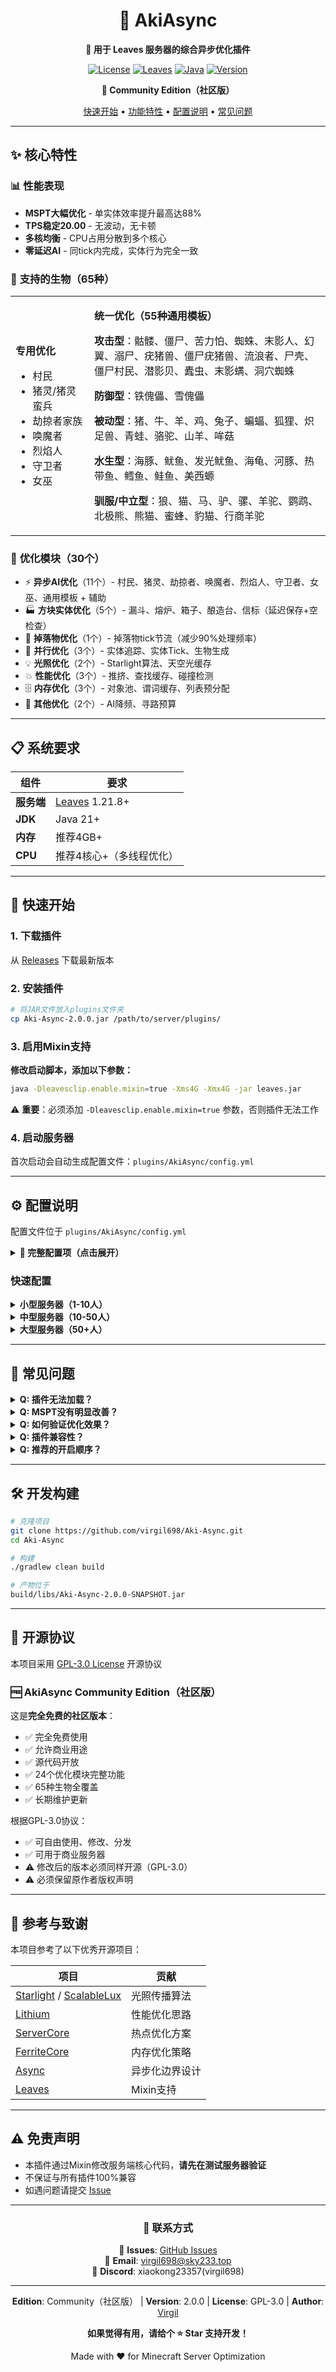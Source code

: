 <div align="center">

# 🚀 AkiAsync

**🍃 用于 Leaves 服务器的综合异步优化插件**

[![License](https://img.shields.io/badge/License-GPL--3.0-blue.svg)](LICENSE)
[![Leaves](https://img.shields.io/badge/Leaves-1.21.8+-green.svg)](https://github.com/LeavesMC/Leaves)
[![Java](https://img.shields.io/badge/Java-21+-orange.svg)](https://www.oracle.com/java/)
[![Version](https://img.shields.io/badge/version-2.0.0--Community-orange.svg)](https://github.com/virgil698/Aki-Async/releases)

**🎉 Community Edition（社区版）**

[快速开始](#-快速开始) • [功能特性](#-功能特性) • [配置说明](#️-配置说明) • [常见问题](#-常见问题)

</div>

---

## ✨ 核心特性

### 📊 **性能表现**

- **MSPT大幅优化** - 单实体效率提升最高达88%
- **TPS稳定20.00** - 无波动，无卡顿
- **多核均衡** - CPU占用分散到多个核心
- **零延迟AI** - 同tick内完成，实体行为完全一致

### 🎯 **支持的生物（65种）**

<table>
<tr>
<td width="25%">

**专用优化**
- 村民
- 猪灵/猪灵蛮兵
- 劫掠者家族
- 唤魔者
- 烈焰人
- 守卫者
- 女巫

</td>
<td width="75%">

**统一优化（55种通用模板）**

**攻击型**：骷髅、僵尸、苦力怕、蜘蛛、末影人、幻翼、溺尸、疣猪兽、僵尸疣猪兽、流浪者、尸壳、僵尸村民、潜影贝、蠹虫、末影螨、洞穴蜘蛛

**防御型**：铁傀儡、雪傀儡

**被动型**：猪、牛、羊、鸡、兔子、蝙蝠、狐狸、炽足兽、青蛙、骆驼、山羊、哞菇

**水生型**：海豚、鱿鱼、发光鱿鱼、海龟、河豚、热带鱼、鳕鱼、鲑鱼、美西螈

**驯服/中立型**：狼、猫、马、驴、骡、羊驼、鹦鹉、北极熊、熊猫、蜜蜂、豹猫、行商羊驼

</td>
</tr>
</table>

### 🔧 **优化模块（30个）**

- ⚡ **异步AI优化**（11个）- 村民、猪灵、劫掠者、唤魔者、烈焰人、守卫者、女巫、通用模板 + 辅助
- 🏭 **方块实体优化**（5个）- 漏斗、熔炉、箱子、酿造台、信标（延迟保存+空检查）
- 💎 **掉落物优化**（1个）- 掉落物tick节流（减少90%处理频率）
- 🎯 **并行优化**（3个）- 实体追踪、实体Tick、生物生成
- 💡 **光照优化**（2个）- Starlight算法、天空光缓存
- 💥 **性能优化**（3个）- 推挤、查找缓存、碰撞检测
- 🗄️ **内存优化**（3个）- 对象池、谓词缓存、列表预分配
- 🔧 **其他优化**（2个）- AI降频、寻路预算

---

## 📋 系统要求

| 组件 | 要求 |
|------|------|
| **服务端** | [Leaves](https://github.com/LeavesMC/Leaves) 1.21.8+ |
| **JDK** | Java 21+ |
| **内存** | 推荐4GB+ |
| **CPU** | 推荐4核心+（多线程优化）|

---

## 🚀 快速开始

### 1. 下载插件

从 [Releases](https://github.com/virgil698/Aki-Async/releases) 下载最新版本

### 2. 安装插件

```bash
# 将JAR文件放入plugins文件夹
cp Aki-Async-2.0.0.jar /path/to/server/plugins/
```

### 3. 启用Mixin支持

**修改启动脚本，添加以下参数：**

```bash
java -Dleavesclip.enable.mixin=true -Xms4G -Xmx4G -jar leaves.jar
```

⚠️ **重要**：必须添加 `-Dleavesclip.enable.mixin=true` 参数，否则插件无法工作

### 4. 启动服务器

首次启动会自动生成配置文件：`plugins/AkiAsync/config.yml`

---

## ⚙️ 配置说明

配置文件位于 `plugins/AkiAsync/config.yml`

<details>
<summary><b>📖 完整配置项（点击展开）</b></summary>

```yaml
# ==========================================
# AkiAsync 配置文件 / Configuration File
# ==========================================
# 版本 / Version: 1.1.0
# 适用服务端 / Server: Leaves 1.21.8+
# ==========================================

# 异步实体追踪器 / Async Entity Tracker
# 说明：将实体位置更新移至异步线程处理
# Description: Offload entity position tracking to async threads
entity-tracker:
  enabled: true
  # 线程池大小 / Thread pool size
  # 推荐值：CPU核心数 / Recommended: CPU core count
  thread-pool-size: 4
  # 更新间隔（tick）/ Update interval (ticks)
  update-interval-ticks: 1
  # 最大队列大小 / Maximum queue size
  max-queue-size: 1000
  # 批量处理大小 / Batch processing size
  batch-size: 50

# 异步生物生成 / Async Mob Spawning
# 说明：异步处理生物自然生成逻辑
# Description: Async natural mob spawning logic
mob-spawning:
  enabled: true
  # 刷怪笼优化 / Spawner block optimization
  spawner-optimization: true

# 实体密度控制 / Entity Density Control
# 说明：限制单区块实体数量
# Description: Limit entities per chunk
density:
  # 单区块最大实体数 / Max entities per chunk
  max-per-chunk: 80

# 寻路预算 / Pathfinding Budget
# 说明：限制每tick寻路计算量
# Description: Limit pathfinding computations per tick
pathfinding:
  # 每tick预算（0=禁用）/ Budget per tick (0=disabled)
  tick-budget: 0

# AI降频 / Brain Throttle
# 说明：静止实体降低AI更新频率
# Description: Reduce AI update frequency for stationary entities
brain:
  # 启用降频 / Enable throttling
  throttle: true
  # 降频间隔（tick）/ Throttle interval (ticks)
  throttle-interval: 10

# ==========================================
# 零延迟异步AI / Zero-Latency Async AI
# ==========================================
# 核心思路 / Core Strategy:
#   1. 主线程拍快照 / Main thread takes snapshot
#   2. 异步线程计算 / Async thread computes
#   3. 主线程写回结果 / Main thread writes back
# ==========================================
async-ai:
  # 全局超时时间（微秒）/ Global timeout (microseconds)
  # 100μs = 0.1ms
  timeout-microseconds: 100
  
  # 执行模式 / Execution mode
  mode: simple
  
  # ---------- 村民优化 / Villager Optimization ----------
  # 支持实体 / Supported: Villager, Wandering Trader
  # 技术特性 / Features: POI快照 + 职业原子占坑
  villager-optimization:
    # 启用开关 / Enable toggle
    enabled: false
    # 使用POI快照 / Use POI snapshot
    # 说明：村民需要POI系统（床、工作站）
    # Description: Villagers need POI system (beds, job sites)
    use-poi-snapshot: true
  
  # ---------- 猪灵家族优化 / Piglin Family Optimization ----------
  # 支持实体 / Supported: Piglin, PiglinBrute
  # 技术特性 / Features: UUID虚拟引用 + 物品比价 + 恐惧向量
  piglin-optimization:
    enabled: false
    use-poi-snapshot: false
    # 注视距离（格）/ Look distance (blocks)
    look-distance: 16
    # 交易距离（格）/ Barter distance (blocks)
    barter-distance: 16
  
  # ---------- 掠夺者家族优化 / Pillager Family Optimization ----------
  # 支持实体 / Supported: Pillager, Vindicator, Ravager
  # 技术特性 / Features: 安全反射写字段 + Raid检测
  # 注意 / Note: Evoker单独优化（见下方）
  pillager-family-optimization:
    enabled: false
    use-poi-snapshot: false
  
  # ---------- 高级AI实体优化 / High-AI Entity Optimization ----------
  # v1.1新增 / v1.1 New
  
  # Evoker优化 / Evoker Optimization
  # 支持实体 / Supported: Evoker
  # 计算内容 / Computations: 法术CD + 召唤Vex + 空地块检测
  evoker-optimization:
    enabled: false
  
  # Blaze优化 / Blaze Optimization  
  # 支持实体 / Supported: Blaze
  # 计算内容 / Computations: 火焰弹CD + 火柱空位检测
  blaze-optimization:
    enabled: false
  
  # Guardian优化 / Guardian Optimization
  # 支持实体 / Supported: Guardian, ElderGuardian
  # 计算内容 / Computations: 激光CD + 水下玩家扫描
  # 说明：远古守卫者自动包含（Java继承）
  # Description: Elder guardian auto-included (Java inheritance)
  guardian-optimization:
    enabled: false
  
  # Witch优化 / Witch Optimization (v2.1: safe reflection)
  # 支持实体 / Supported: Witch
  # 计算内容 / Computations: 最近玩家目标筛选
  # 技术特性 / Features: printStackTrace + no rethrow（安全异常处理）
  witch-optimization:
    enabled: false
  
  # ========== 统一AI优化 / Universal AI Optimization ==========
  # 支持实体 / Supported: 所有剩余生物（见下方列表）
  # 技术特性 / Features: 统一模板 + 配置化实体列表 + 区域数量异步
  universal-ai-optimization:
    enabled: true
    # 启用的实体列表 / Enabled entity types
    # 格式 / Format: "minecraft:entity_name"
    entities:
      # 攻击型 / Attack type (hostile)
      - "minecraft:skeleton"
      - "minecraft:zombie"
      - "minecraft:creeper"
      - "minecraft:spider"
      - "minecraft:enderman"
      - "minecraft:phantom"
      - "minecraft:drowned"
      - "minecraft:hoglin"
      - "minecraft:zoglin"
      - "minecraft:stray"
      - "minecraft:husk"
      - "minecraft:zombie_villager"
      - "minecraft:shulker"
      - "minecraft:silverfish"
      - "minecraft:endermite"
      - "minecraft:cave_spider"
      # 防御型 / Defense type (golems)
      - "minecraft:iron_golem"
      - "minecraft:snow_golem"
      # 被动型 / Passive type (animals)
      - "minecraft:pig"
      - "minecraft:cow"
      - "minecraft:sheep"
      - "minecraft:chicken"
      - "minecraft:rabbit"
      - "minecraft:bat"
      - "minecraft:fox"
      - "minecraft:strider"
      - "minecraft:frog"
      - "minecraft:camel"
      - "minecraft:goat"
      - "minecraft:mushroom_cow"
      # 水生型 / Aquatic type
      - "minecraft:dolphin"
      - "minecraft:squid"
      - "minecraft:glow_squid"
      - "minecraft:turtle"
      - "minecraft:pufferfish"
      - "minecraft:tropical_fish"
      - "minecraft:cod"
      - "minecraft:salmon"
      - "minecraft:axolotl"
      # 驯服/中立型 / Tamed/Neutral type
      - "minecraft:wolf"
      - "minecraft:cat"
      - "minecraft:horse"
      - "minecraft:donkey"
      - "minecraft:mule"
      - "minecraft:llama"
      - "minecraft:parrot"
      - "minecraft:polar_bear"
      - "minecraft:panda"
      - "minecraft:bee"
      - "minecraft:ocelot"
      - "minecraft:trader_llama"
    # 节流间隔（tick）/ Tick interval
    tick-interval: 3
    # 超时时间（微秒）/ Timeout (microseconds)
    timeout-us: 100
    # 反射写回 / Reflection writeback
    control-goal: true
    # 批量大小 / Batch size
    batch-size: 8

# ==========================================
# 并行实体Tick / Parallel Entity Tick
# ==========================================
# 说明：将实体tick分批并行处理（76%热点优化）
# Description: Batch entities for parallel tick processing
entity-tick-parallel:
  # 启用开关 / Enable toggle
  enabled: true
  # 线程数 / Thread count
  # 推荐：CPU核心数×1.5 / Recommended: CPU cores × 1.5
  threads: 6
  # 最小实体数阈值 / Minimum entities threshold
  # 说明：低于此值不启用并行（避免overhead）
  # Description: Skip parallel if entities < threshold
  min-entities: 50
  # 批量大小（实体级粒度）/ Batch size (entity-level granularity)
  # 说明：8个实体一批，任务均衡
  # Description: 8 entities per batch, balanced task size
  batch-size: 8

# ==========================================
# 性能优化套件 / Performance Optimizations
# ==========================================
# ServerCore启发 / ServerCore-inspired
servercore-optimizations:
  # 推挤优化 / Push optimization
  # 热点占比 / Hotspot: 26.72%
  push-optimization:
    enabled: true
    interval: 2
  
  # 实体查找缓存 / Entity lookup cache
  # 热点占比 / Hotspot: 23.12%
  entity-lookup-cache:
    enabled: true
    # 缓存有效期（毫秒）/ Cache duration (milliseconds)
    duration-ms: 50
  
  # 碰撞检测优化 / Collision optimization
  # 热点占比 / Hotspot: 9%
  collision-optimization:
    enabled: true
    min-movement: 0.001

# ==========================================
# 内存优化套件 / Memory Optimizations
# ==========================================
# FerriteCore启发 / FerriteCore-inspired
memory-optimizations:
  # 谓词缓存 / Predicate cache
  # 说明：缓存常用谓词，降低GC压力
  # Description: Cache common predicates, reduce GC pressure
  predicate-cache:
    enabled: true
  
  # BlockPos对象池 / BlockPos object pool
  # 说明：复用BlockPos对象，减少26%内存分配
  # Description: Reuse BlockPos objects, 26% allocation reduction
  blockpos-pool:
    enabled: true
  
  # 列表预分配 / List pre-allocation
  # 说明：预分配容量，减少ArrayList扩容
  # Description: Pre-allocate capacity, reduce ArrayList resizing
  list-prealloc:
    enabled: true
    # 默认初始容量 / Default initial capacity
    default-capacity: 32

# ==========================================
# 掉落物优化 / Item Entity Optimizations (v5.0)
# ==========================================
# 说明：掉落物是红石频控、刷石机的"第二性能瓶弹"
# Description: ItemEntity is the 2nd performance bottleneck for redstone farms
item-entity-optimizations:
  enabled: true  # v5.0启用
  # Tick节流间隔 / Tick throttle interval
  # 说明：每N tick更新一次掉落物（默认每tick）
  # Description: Update item entity every N ticks (default: every tick)
  # 推荐值 / Recommended: 5-10 (reduce 80-90% tick frequency)
  age-increment-interval: 10

# ==========================================
# 方块实体优化 / Block Entity Optimizations
# ==========================================
block-entity-optimizations:
  # 支持实体 / Supported: Furnace, Hopper, Chest, Barrel
  # 技术特性 / Features: 配方缓存+物品传输+库存扫描异步化
  zero-delay-factory-optimization:
    enabled: true  # v3.0启用
    # 启用的实体列表 / Enabled entity types
    entities:
      - "minecraft:furnace"
      - "minecraft:blast_furnace"
      - "minecraft:smoker"
      - "minecraft:hopper"
      - "minecraft:chest"
      - "minecraft:barrel"
      - "minecraft:trapped_chest"
    tick-interval: 1      # 每tick提交（生电需要0 tick延迟）
    timeout-us: 100
    control-goal: true
    batch-size: 8
  
  # 熔炉空闲优化 / Furnace idle skip
  # 说明：空闲时跳过tick（已被v3.0包含）
  # Description: Skip tick when idle (included in v3.0)
  furnace-optimization:
    enabled: false  # 关闭（被v3.0替代）

# ==========================================
# 光照优化套件 / Lighting Optimizations
# ==========================================
# Starlight/ScalableLux启发 / Starlight-inspired
lighting-optimizations:
  # 异步光照 / Async lighting
  async-lighting:
    enabled: true
    # 光照线程池大小 / Lighting thread pool size
    thread-pool-size: 2
    # 批量处理阈值 / Batch threshold
    batch-threshold: 16
  
  # 光照传播队列 / Propagation queue
  propagation-queue:
    # 分层队列（Starlight核心算法）/ Layered queue (Starlight core)
    # 说明：16层队列，按光照等级0-15分层处理
    # Description: 16-layer queue, processes by light level 0-15
    use-layered-queue: true
    # 最大传播距离 / Max propagation distance
    max-propagation-distance: 15
  
  # 天空光缓存 / Skylight cache
  skylight-cache:
    enabled: true
    # 缓存有效期（毫秒）/ Cache duration (milliseconds)
    cache-duration-ms: 100
  
  # 高级优化 / Advanced optimizations
  advanced:
    # 启用去重 / Enable deduplication
    # 说明：防止同一位置重复排队
    # Description: Prevent same position from queuing multiple times
    enable-deduplication: true
    # 动态批量大小调整 / Dynamic batch adjustment
    # 说明：根据TPS自动调整批量大小
    # Description: Auto-adjust batch size based on TPS
    dynamic-batch-adjustment: true
    # 输出高级统计 / Log advanced stats
    log-advanced-stats: false

# ==========================================
# 性能监控 / Performance Monitoring
# ==========================================
performance:
  # 调试日志 / Debug logging
  # 警告：会刷屏 / Warning: Console spam!
  debug-logging: false
  
  # 性能指标收集 / Metrics collection
  # 说明：显示异步任务执行时间和队列大小
  # Description: Show async task execution times and queue sizes
  enable-metrics: true

# ==========================================
# 配置建议 / Configuration Tips
# ==========================================
# 小型服务器 / Small servers (1-10人):
#   - thread-pool-size: 2-4
#   - threads: 4
#
# 中型服务器 / Medium servers (10-50人):
#   - thread-pool-size: 4-8
#   - threads: 6-8
#
# 大型服务器 / Large servers (50+人):
#   - thread-pool-size: 8-16
#   - threads: 8-12
#
# 提示 / Tip: 更多线程≠更好性能！从推荐值开始调整。
# More threads ≠ better performance! Start with recommended values.

```

</details>

### 快速配置

<details>
<summary><b>小型服务器（1-10人）</b></summary>

```yaml
entity-tick-parallel:
  threads: 4

async-ai:
  villager-optimization:
    enabled: true  # 推荐开启
```

</details>

<details>
<summary><b>中型服务器（10-50人）</b></summary>

```yaml
entity-tick-parallel:
  threads: 6-8

async-ai:
  villager-optimization:
    enabled: true
  piglin-optimization:
    enabled: true
  universal-ai-optimization:
    enabled: true  # 开启通用优化
```

</details>

<details>
<summary><b>大型服务器（50+人）</b></summary>

```yaml
entity-tick-parallel:
  threads: 8-12
  batch-size: 16

async-ai:
  villager-optimization:
    enabled: true
  piglin-optimization:
    enabled: true
  pillager-family-optimization:
    enabled: true
  evoker-optimization:
    enabled: true
  blaze-optimization:
    enabled: true
  guardian-optimization:
    enabled: true
  universal-ai-optimization:
    enabled: true  # 全部开启
```

</details>

---

## 🔧 常见问题

<details>
<summary><b>Q: 插件无法加载？</b></summary>

检查启动参数是否包含 `-Dleavesclip.enable.mixin=true`

</details>

<details>
<summary><b>Q: MSPT没有明显改善？</b></summary>

1. 确认实体数量 > 50（少于50不会启用并行优化）
2. 逐步开启异步AI优化（从村民开始）
3. 使用Spark查看详细性能

</details>

<details>
<summary><b>Q: 如何验证优化效果？</b></summary>

使用 [Spark](https://spark.lucko.me/) 性能分析工具：
```
/spark profiler start --timeout 5m
# 等待5分钟
/spark profiler stop
```

观察MSPT变化和CompletableFuture占比

</details>

<details>
<summary><b>Q: 插件兼容性？</b></summary>

✅ 与大部分插件兼容  
⚠️ 可能与其他Mixin插件冲突（如ISeeYou）  
📧 遇到冲突请提交Issue

</details>

<details>
<summary><b>Q: 推荐的开启顺序？</b></summary>

建议逐步开启，观察效果：
1. 先开启 `entity-tick-parallel`（并行实体Tick）
2. 再开启 `villager-optimization`（村民优化）
3. 最后开启 `universal-ai-optimization`（通用优化）

每次开启后运行一段时间，确认无问题再开启下一个。

</details>

---

## 🛠️ 开发构建

```bash
# 克隆项目
git clone https://github.com/virgil698/Aki-Async.git
cd Aki-Async

# 构建
./gradlew clean build

# 产物位于
build/libs/Aki-Async-2.0.0-SNAPSHOT.jar
```

---

## 📄 开源协议

本项目采用 [GPL-3.0 License](LICENSE) 开源协议

### 🆓 AkiAsync Community Edition（社区版）

这是**完全免费的社区版本**：
- ✅ 完全免费使用
- ✅ 允许商业用途
- ✅ 源代码开放
- ✅ 24个优化模块完整功能
- ✅ 65种生物全覆盖
- ✅ 长期维护更新

根据GPL-3.0协议：
- ✅ 可自由使用、修改、分发
- ✅ 可用于商业服务器
- ⚠️ 修改后的版本必须同样开源（GPL-3.0）
- ⚠️ 必须保留原作者版权声明

---

## 🤝 参考与致谢

本项目参考了以下优秀开源项目：

| 项目 | 贡献 |
|------|------|
| [Starlight](https://github.com/PaperMC/Starlight) / [ScalableLux](https://github.com/RelativityMC/ScalableLux) | 光照传播算法 |
| [Lithium](https://github.com/CaffeineMC/lithium) | 性能优化思路 |
| [ServerCore](https://github.com/Wesley1808/ServerCore) | 热点优化方案 |
| [FerriteCore](https://github.com/malte0811/FerriteCore) | 内存优化策略 |
| [Async](https://github.com/AxalotLDev/Async) | 异步化边界设计 |
| [Leaves](https://github.com/LeavesMC/Leaves) | Mixin支持 |

---

## ⚠️ 免责声明

- 本插件通过Mixin修改服务端核心代码，**请先在测试服务器验证**
- 不保证与所有插件100%兼容
- 如遇问题请提交 [Issue](https://github.com/virgil698/Aki-Async/issues)

---

<div align="center">

### 📮 联系方式

💬 **Issues**: [GitHub Issues](https://github.com/virgil698/Aki-Async/issues)  
📧 **Email**: virgil698@sky233.top  
💬 **Discord**: xiaokong23357(virgil698)

---

**Edition**: Community（社区版） | **Version**: 2.0.0 | **License**: GPL-3.0 | **Author**: [Virgil](https://github.com/virgil698)

**如果觉得有用，请给个 ⭐ Star 支持开发！**

Made with ❤️ for Minecraft Server Optimization

</div>
